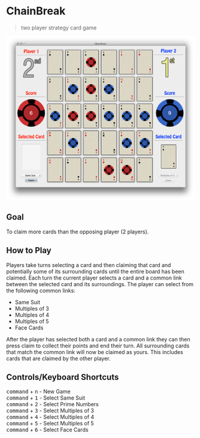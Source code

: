 # ChainBreak
> two player strategy card game

![alt text](/ChainBreak/Resources/Images/ChainBreak-Hero.png "Screenshot of Chain Break")

## Goal
To claim more cards than the opposing player (2 players).

## How to Play
Players take turns selecting a card and then claiming that card and potentially 
some of its surrounding cards until the entire board has been claimed. Each turn
the current player selects a card and a common link between the selected card and
its surroundings. The player can select from the following common links:

* Same Suit
* Multiples of 3
* Multiples of 4
* Multiples of 5
* Face Cards

After the player has selected both a card and a common link they can then press
claim to collect their points and end their turn. All surrounding cards that match
the common link will now be claimed as yours. This includes cards that are claimed
by the other player.

## Controls/Keyboard Shortcuts
<kbd>command</kbd> + <kbd>n</kbd> - New Game  
<kbd>command</kbd> + <kbd>1</kbd> - Select Same Suit  
<kbd>command</kbd> + <kbd>2</kbd> - Select Prime Numbers  
<kbd>command</kbd> + <kbd>3</kbd> - Select Multiples of 3  
<kbd>command</kbd> + <kbd>4</kbd> - Select Multiples of 4  
<kbd>command</kbd> + <kbd>5</kbd> - Select Multiples of 5  
<kbd>command</kbd> + <kbd>6</kbd> - Select Face Cards  
